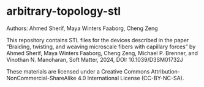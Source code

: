 # arbitrary-topology-stl

Authors: Ahmed Sherif, Maya Winters Faaborg, Cheng Zeng

This repository contains STL files for the devices described in the paper “Braiding, twisting, and weaving microscale fibers with capillary forces” by Ahmed Sherif, Maya Winters Faaborg, Cheng Zeng, Michael P. Brenner, and Vinothan N. Manoharan, Soft Matter, 2024, DOI: 10.1039/D3SM01732J 

These materials are licensed under a Creative Commons Attribution-NonCommercial-ShareAlike 4.0 International License (CC-BY-NC-SA).

